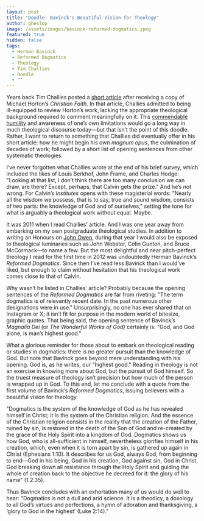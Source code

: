 ```yaml
---
layout: post
title: "Doodle: Bavinck's Beautiful Vision for Theology"
author: gheslop
image: /assets/images/bavinck-reformed-dogmatics.jpeg
featured: true
hidden: false
tags:
  - Herman Bavinck
  - Reformed Dogmatics
  - Theology
  - Tim Challies
  - Doodle
  - ""
---
```

Years back Tim Challies posted a [short article](https://www.challies.com/articles/the-christian-faith/) after receiving a copy of Michael Horton’s *Christian Faith*. In that article, Challies admitted to being ill-equipped to review Horton’s work, lacking the appropriate theological background required to comment meaningfully on it. This [commendable humility](https://rekindle.co.za/content/2022-02-16-christian-theologian-101-humility) and awareness of one’s own limitations would go a long way in much theological discourse today—but that isn’t the point of this doodle. Rather, I want to return to something that Challies did eventually offer in his short article: how he might begin his own *magnum opus*, the culmination of decades of work; followed by a short list of opening sentences from other systematic theologies.

I’ve never forgotten what Challies wrote at the end of his brief survey, which included the likes of Louis Berkhof, John Frame, and Charles Hodge: "Looking at that list, I don’t think there are too many conclusion we can draw, are there? Except, perhaps, that Calvin gets the prize." And he’s not wrong. For Calvin’s *Institutes* opens with these magisterial words: "Nearly all the wisdom we possess, that is to say, true and sound wisdom, consists of two parts: the knowledge of God and of ourselves," setting the tone for what is arguably a theological work without equal. Maybe.

It was 2011 when I read Challies’ article. And I was one year away from embarking on my own postgraduate theological studies. In addition to writing an Honours on [John Owen](https://rekindle.co.za/content/john-owen-and-asceticism/), during that year I would also be exposed to theological luminaries such as John Webster, Colin Gunton, and Bruce McCormack—to name a few. But the most delightful and near pitch-perfect theology I read for the first time in 2012 was undoubtedly Herman Bavinck’s *Reformed Dogmatics*. Since then I’ve read less Bavinck than I would’ve liked, but enough to claim without hesitation that his theological work comes close to that of Calvin.

Why wasn’t he listed in Challies’ article? Probably because the opening sentences of the *Reformed Dogmatics* are far from riveting: "The term dogmatics is of relevantly recent date. In the past numerous other designations were in use." Unsurprisingly, no one has ever shared that on Instagram or X; it isn’t fit for purpose in the modern world of bitesize, graphic quotes. That being said, the opening sentence of Bavinck’s *Magnalia Dei* (or *The Wonderful Works of God)* certainly is: "God, and God alone, is man’s highest good."

What a glorious reminder for those about to embark on theological reading or studies in dogmatics: there is no greater pursuit than the knowledge of God. But note that Bavinck goes beyond mere understanding with his opening. God is, as he writes, our "highest good." Reading in theology is not an exercise in knowing more about God, but the pursuit of God himself. So the truest measure of theology isn’t precision but how much of the person is wrapped up in God. To this end, let me conclude with a quote from the first volume of Bavinck’s *Reformed Dogmatics*, issuing believers with a beautiful vision for theology.

"Dogmatics is the system of the knowledge of God as he has revealed himself in Christ; it is the system of the Christian religion. And the essence of the Christian religion consists in the reality that the creation of the Father, ruined by sin, is restored in the death of the Son of God and re-created by the grace of the Holy Spirit into a kingdom of God. Dogmatics shows us how God, who is all-sufficient in himself, nevertheless glorifies himself in his creation, which, even when it is torn apart by sin, is gathered up again in Christ (Ephesians 1:10). It describes for us God, always God, from beginning to end—God in his being, God in his creation, God against sin, God in Christ, God breaking down all resistance through the Holy Spirit and guiding the whole of creation back to the objective he decreed for it: the glory of his name" (1.2.35).

Thus Bavinck concludes with an exhortation many of us would do well to hear: "Dogmatics is not a dull and arid science. It is a theodicy, a doxology to all God’s virtues and perfections, a hymn of adoration and thanksgiving, a ‘glory to God in the highest’ (Luke 2:14)."